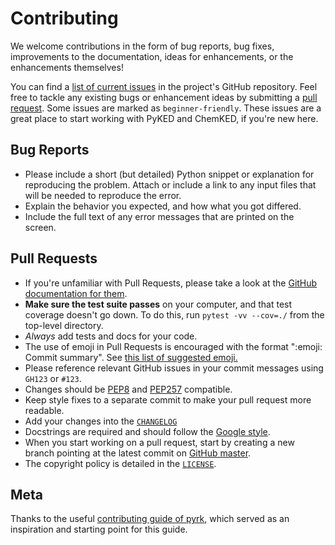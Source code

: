 # Contributing

We welcome contributions in the form of bug reports, bug fixes, improvements to the documentation, ideas for enhancements, or the enhancements themselves!

You can find a [list of current issues](https://github.com/pr-omethe-us/ChemKED-gui/issues) in the project's GitHub repository. Feel free to tackle any existing bugs or enhancement ideas by submitting a [pull request](https://github.com/pr-omethe-us/ChemKED-gui/pulls). Some issues are marked as `beginner-friendly`. These issues are a great place to start working with PyKED and ChemKED, if you're new here.

## Bug Reports

 * Please include a short (but detailed) Python snippet or explanation for reproducing the problem. Attach or include a link to any input files that will be needed to reproduce the error.
 * Explain the behavior you expected, and how what you got differed.
 * Include the full text of any error messages that are printed on the screen.

## Pull Requests

 * If you're unfamiliar with Pull Requests, please take a look at the [GitHub documentation for them](https://help.github.com/articles/proposing-changes-to-a-project-with-pull-requests/).
 * **Make sure the test suite passes** on your computer, and that test coverage doesn't go down. To do this, run `pytest -vv --cov=./` from the top-level directory.
 * *Always* add tests and docs for your code.
 * The use of emoji in Pull Requests is encouraged with the format ":emoji: Commit summary". See [this list of suggested emoji.](https://github.com/slashsBin/styleguide-git-commit-message#suggested-emojis)
 * Please reference relevant GitHub issues in your commit messages using `GH123` or `#123`.
 * Changes should be [PEP8](https://www.python.org/dev/peps/pep-0008/) and [PEP257](https://www.python.org/dev/peps/pep-0257/) compatible.
 * Keep style fixes to a separate commit to make your pull request more readable.
 * Add your changes into the [`CHANGELOG`](https://github.com/pr-omethe-us/ChemKED-gui/blob/master/CHANGELOG.md)
 * Docstrings are required and should follow the [Google style](http://sphinxcontrib-napoleon.readthedocs.io/en/latest/example_google.html).
 * When you start working on a pull request, start by creating a new branch pointing at the latest commit on [GitHub master](https://github.com/pr-omethe-us/ChemKED-gui/tree/master).
 * The copyright policy is detailed in the [`LICENSE`](https://github.com/pr-omethe-us/ChemKED-gui/blob/master/LICENSE).

## Meta

Thanks to the useful [contributing guide of pyrk](https://github.com/pyrk/pyrk/blob/master/CONTRIBUTING.md), which served as an inspiration and starting point for this guide.
